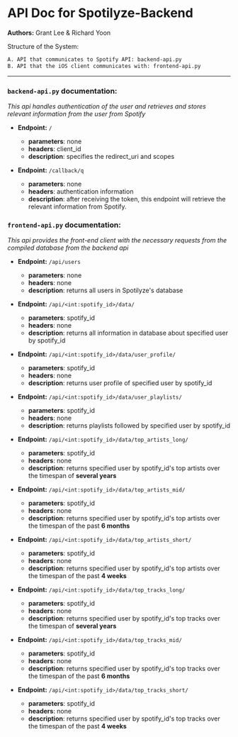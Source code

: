 # API Doc for Spotilyze-Backend

**Authors:** Grant Lee & Richard Yoon

Structure of the System:

```bash
A. API that communicates to Spotify API: backend-api.py
B. API that the iOS client communicates with: frontend-api.py
```

---

### `backend-api.py` documentation:
*This api handles authentication of the user and retrieves and stores
relevant information from the user from Spotify*

* **Endpoint:** `/`
	- **parameters**: none
	- **headers**: client_id
	- **description**: specifies the redirect_uri and scopes

* **Endpoint:** `/callback/q`
	- **parameters**: none
	- **headers**: authentication information 
	- **description**: after receiving the token, this endpoint will 
 	  retrieve the relevant information from Spotify. 


### `frontend-api.py` documentation:
*This api provides the front-end client with the necessary requests 
from the compiled database from the backend api*

* **Endpoint:** `/api/users`
	- **parameters**: none
	- **headers**: none
	- **description**: returns all users in Spotilyze's database

* **Endpoint:** `/api/<int:spotify_id>/data/`
	- **parameters**: spotify_id
	- **headers**: none
	- **description**: returns all information in database about 
	  specified user by spotify_id

* **Endpoint:** `/api/<int:spotify_id>/data/user_profile/`
	- **parameters**: spotify_id
	- **headers**: none
	- **description**: returns user profile of specified
 	  user by spotify_id

* **Endpoint:** `/api/<int:spotify_id>/data/user_playlists/`
	- **parameters**: spotify_id
	- **headers**: none
	- **description**: returns playlists followed by specified
	  user by spotify_id

* **Endpoint:** `/api/<int:spotify_id>/data/top_artists_long/`
	- **parameters**: spotify_id
	- **headers**: none
	- **description**: returns specified user by spotify_id's
	  top artists over the timespan of **several years**

* **Endpoint:** `/api/<int:spotify_id>/data/top_artists_mid/`
	- **parameters**: spotify_id
	- **headers**: none
	- **description**: returns specified user by spotify_id's
	  top artists over the timespan of the past **6 months**

* **Endpoint:** `/api/<int:spotify_id>/data/top_artists_short/`
	- **parameters**: spotify_id
	- **headers**: none
	- **description**: returns specified user by spotify_id's
	  top artists over the timespan of the past **4 weeks**

* **Endpoint:** `/api/<int:spotify_id>/data/top_tracks_long/`
	- **parameters**: spotify_id
	- **headers**: none
	- **description**: returns specified user by spotify_id's
	  top tracks over the timespan of **several years**

* **Endpoint:** `/api/<int:spotify_id>/data/top_tracks_mid/`
	- **parameters**: spotify_id
	- **headers**: none
	- **description**: returns specified user by spotify_id's
	  top tracks over the timespan of the past **6 months**

* **Endpoint:** `/api/<int:spotify_id>/data/top_tracks_short/`
	- **parameters**: spotify_id
	- **headers**: none
	- **description**: returns specified user by spotify_id's
	  top tracks over the timespan of the past **4 weeks**
